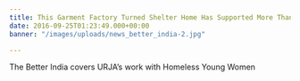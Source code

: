 ```yaml
---
title: This Garment Factory Turned Shelter Home Has Supported More Than 250 Women in the past 4 Years
date: 2016-09-25T01:23:49.000+00:00
banner: "/images/uploads/news_better_india-2.jpg"

---
```

The Better India covers URJA’s work with Homeless Young Women
